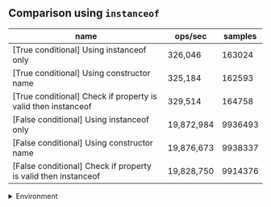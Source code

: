 ## Comparison using `instanceof`

|name|ops/sec|samples|
|-|-|-|
|[True conditional] Using instanceof only|326,046|163024|
|[True conditional] Using constructor name|325,184|162593|
|[True conditional] Check if property is valid then instanceof |329,514|164758|
|[False conditional] Using instanceof only|19,872,984|9936493|
|[False conditional] Using constructor name|19,876,673|9938337|
|[False conditional] Check if property is valid then instanceof |19,828,750|9914376|


<details>
<summary>Environment</summary>

* __Machine:__ linux x64 | 4 vCPUs | 15.2GB Mem
* __Run:__ Mon May 13 2024 15:47:59 GMT+0000 (Coordinated Universal Time)
</details>

<!--
{"environment":{"platform":"linux","arch":"x64","cpus":4,"totalMemory":15.245216369628906},"benchmarks":[{"name":"[True conditional] Using instanceof only","opsSec":326046.7160280248,"samples":163024},{"name":"[True conditional] Using constructor name","opsSec":325184.88136408606,"samples":162593},{"name":"[True conditional] Check if property is valid then instanceof ","opsSec":329514.23314456234,"samples":164758},{"name":"[False conditional] Using instanceof only","opsSec":19872984.9665893,"samples":9936493},{"name":"[False conditional] Using constructor name","opsSec":19876673.64224792,"samples":9938337},{"name":"[False conditional] Check if property is valid then instanceof ","opsSec":19828750.651676673,"samples":9914376}]}-->
